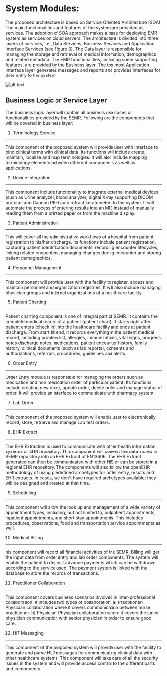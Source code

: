 System Modules:
==============

The proposed architecture is based on Service Oriented Architecture (SOA). The main functionalities and features of the system are provided as services. The adoption of SOA approach makes a base for deploying EMR system as services on cloud servers. The architecture is divided into three layers of services, i.e., Data Services, Business Services and Application Interface Services (see Figure 3). The Data layer is responsible for managing the storage and retrieval of medical information, demographics and related metadata. The EMR functionalities, including some supporting features, are provided by the Business layer. The top most Application Interface layer generates messages and reports and provides interfaces for data entry to the system. 


![alt text](https://f.cloud.github.com/assets/5391320/1217482/55293214-26a8-11e3-997a-8536abf010df.png "Architecture Diagram")

Business Logic or Service Layer
-------------------------------
The business logic layer will contain all business use cases or functionalities provided by the SEMR. Following are the components that will be covered in business layer: 


1.	Terminology Service
---------------------
This component of the proposed system will provide user with interface to bind clinical terms with clinical data. Its functions will include create, maintain, localize and map terminologies. It will also include mapping terminology elements between different components as well as applications. 

2.	Device Integration
--------------------
This component include functionality to integrate external medical devices (such as Urine analyzer, blood analyzer, digital X-ray supporting DICOM protocol and Cannon RKFI auto refract keratometer) to the system. It will automate the process of entering results into an MIS instead of manually reading them from a printed paper or from the machine display. 

3.	Patient Administration
------------------------
This will cover all the administrative workflows of a hospital from patient registration to his/her discharge. Its functions include patient registration, capturing patient identification documents, recording encounter lifecycles, linking related encounters, managing changes during encounter and storing patient demographics.

4.	Personnel Management
----------------------
This component will provide user with the facility to register, access and maintain personnel and organization registries. It will also include managing physician groups and internal organizations of a healthcare facility.

5.	Patient Charting
------------------
Patient charting component is one of integral part of SEMR. It contains the complete medical record of a patient (patient chart). It starts right after patient enters (check in) into the healthcare facility and ends at patient discharge. From start till end, it records everything in the patient medical record, including problem list, allergies, immunizations, vital signs, progress notes discharge notes, medications, patient encounter history, family history, clinical documents (such as lab reports), consents and authorizations, referrals, procedures, guidelines and alerts. 

6.	Order Entry
-------------
Order Entry module is responsible for managing the orders such as medication and non medication order of particular patient. Its functions include creating new order, update order, delete order and manage status of order. It will provide an interface to communicate with pharmacy system.

7.	 Lab Order
------------
This component of the proposed system will enable user to electronically record, store, retrieve and manage Lab test orders.

8.	EHR Extract
--------------
The EHR Extraction is used to communicate with other health information systems or EHR repository. This component will convert the data stored in SEMR repository into an EHR Extract of EN13606. The EHR Extract generated can then be communicated with other HIS or can be stored in a regional EHR repository. 
The components will also follow the openEHR methodology of using predefined archetypes for order entry, results and EHR extracts. In cases, we don't have required archetypes available; they will be designed and created at that time. 

9.	Scheduling 
------------
This component will allow the look up and management of a wide variety of appointment types, including, but not limited to, outpatient appointments, inpatient appointments, and short stay appointments. This includes procedures, observations, food and transportation service appointments as well.

10.	Medical Billing
-------------------
his component will record all financial activities of the SEMR. Billing will get the input data from order entry and lab order components. The system will enable the patient to deposit advance payments which can be withdrawn according to the service used. The payment system is linked with the database to store the records of transactions. 

11.	Practitioner Collaboration 
-------------------------------
This component covers business scenarios involved in inter-professional collaboration. It includes two types of collaboration; a) Practitioner-Physician collaboration where it covers communication between nurse practitioner. b) Physician-Physician collaboration where it covers the junior physician communication with senior physician in order to ensure good care.

12.	Hl7 Messaging
-----------------
This component of the proposed system will provide user with the facility to generate and parse HL7 messages for communicating clinical data with other healthcare systems. 
This component will take care of all the security issues in the system and will provide access control to the different parts and components
